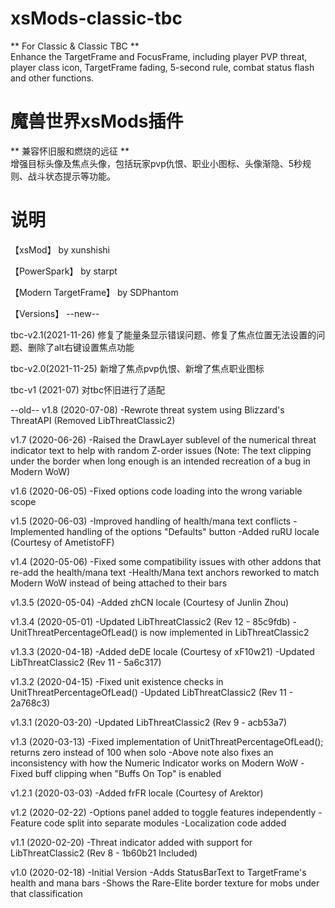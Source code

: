 # xsMods-classic-tbc
** For Classic & Classic TBC **  
Enhance the TargetFrame and FocusFrame, including player PVP threat, player class icon, TargetFrame fading, 5-second rule, combat status flash and other functions.  


# 魔兽世界xsMods插件
** 兼容怀旧服和燃烧的远征 **    
增强目标头像及焦点头像，包括玩家pvp仇恨、职业小图标、头像渐隐、5秒规则、战斗状态提示等功能。  

# 说明
【xsMod】 by xunshishi

【PowerSpark】 by starpt

【Modern TargetFrame】 by SDPhantom

【Versions】
--new--

tbc-v2.1(2021-11-26) 
修复了能量条显示错误问题、修复了焦点位置无法设置的问题、删除了alt右键设置焦点功能

tbc-v2.0(2021-11-25) 
新增了焦点pvp仇恨、新增了焦点职业图标

tbc-v1 (2021-07) 
对tbc怀旧进行了适配 

--old--
v1.8 (2020-07-08)
	-Rewrote threat system using Blizzard's ThreatAPI (Removed LibThreatClassic2)

v1.7 (2020-06-26)
	-Raised the DrawLayer sublevel of the numerical threat indicator text to help with random Z-order issues
	(Note: The text clipping under the border when long enough is an intended recreation of a bug in Modern WoW)

v1.6 (2020-06-05)
	-Fixed options code loading into the wrong variable scope

v1.5 (2020-06-03)
	-Improved handling of health/mana text conflicts
	-Implemented handling of the options "Defaults" button
	-Added ruRU locale (Courtesy of AmetistoFF)

v1.4 (2020-05-06)
	-Fixed some compatibility issues with other addons that re-add the health/mana text
	-Health/Mana text anchors reworked to match Modern WoW instead of being attached to their bars

v1.3.5 (2020-05-04)
	-Added zhCN locale (Courtesy of Junlin Zhou)

v1.3.4 (2020-05-01)
	-Updated LibThreatClassic2 (Rev 12 - 85c9fdb)
	-UnitThreatPercentageOfLead() is now implemented in LibThreatClassic2

v1.3.3 (2020-04-18)
	-Added deDE locale (Courtesy of xF10w21)
	-Updated LibThreatClassic2 (Rev 11 - 5a6c317)

v1.3.2 (2020-04-15)
	-Fixed unit existence checks in UnitThreatPercentageOfLead()
	-Updated LibThreatClassic2 (Rev 11 - 2a768c3)

v1.3.1 (2020-03-20)
	-Updated LibThreatClassic2 (Rev 9 - acb53a7)

v1.3 (2020-03-13)
	-Fixed implementation of UnitThreatPercentageOfLead(); returns zero instead of 100 when solo
	-Above note also fixes an inconsistency with how the Numeric Indicator works on Modern WoW
	-Fixed buff clipping when "Buffs On Top" is enabled

v1.2.1 (2020-03-03)
	-Added frFR locale (Courtesy of Arektor)

v1.2 (2020-02-22)
	-Options panel added to toggle features independently
	-Feature code split into separate modules
	-Localization code added

v1.1 (2020-02-20)
	-Threat indicator added with support for LibThreatClassic2 (Rev 8 - 1b60b21 Included)

v1.0 (2020-02-18)
	-Initial Version
	-Adds StatusBarText to TargetFrame's health and mana bars
	-Shows the Rare-Elite border texture for mobs under that classification
